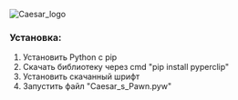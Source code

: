 ![Caesar_logo](https://user-images.githubusercontent.com/78417304/108626560-76b18e00-749c-11eb-9b01-7e78e1940350.png)
### Установка:
1. Установить Python с pip
2. Скачать библиотеку через cmd "pip install pyperclip"
3. Установить скачанный шрифт
4. Запустить файл "Caesar_s_Pawn.pyw"
